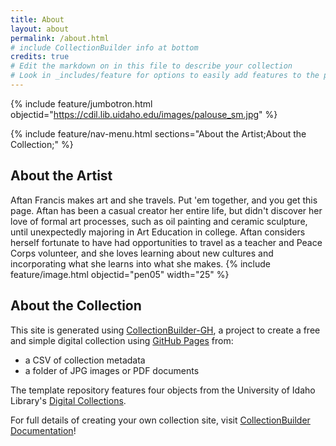 ```yaml
---
title: About
layout: about
permalink: /about.html
# include CollectionBuilder info at bottom
credits: true
# Edit the markdown on in this file to describe your collection
# Look in _includes/feature for options to easily add features to the page
---
```


{% include feature/jumbotron.html objectid="https://cdil.lib.uidaho.edu/images/palouse_sm.jpg" %}

{% include feature/nav-menu.html sections="About the Artist;About the Collection;" %}

## About the Artist
Aftan Francis makes art and she travels. Put 'em together, and you get this page.
Aftan has been a casual creator her entire life, but didn't discover her love of formal art processes, such as oil painting and ceramic sculpture, until unexpectedly majoring in Art Education in college. Aftan considers herself fortunate to have had opportunities to travel as a teacher and Peace Corps volunteer, and she loves learning about new cultures and incorporating what she learns into what she makes.
{% include feature/image.html objectid="pen05" width="25" %}

## About the Collection

This site is generated using [CollectionBuilder-GH](https://collectionbuilding.github.io/gh/), a project to create a free and simple digital collection using [GitHub Pages](https://pages.github.com/) from: 

- a CSV of collection metadata
- a folder of JPG images or PDF documents

The template repository features four objects from the University of Idaho Library's [Digital Collections](https://www.lib.uidaho.edu/digital). 

For full details of creating your own collection site, visit [CollectionBuilder Documentation](https://collectionbuilder.github.io/cb-docs/)!
